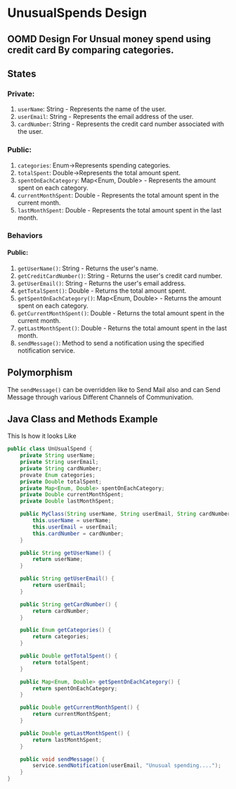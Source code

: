 # UnusualSpends Design

## OOMD Design For Unsual money spend using credit card By comparing categories.

## States

### Private:
1. `userName`: String - Represents the name of the user.
2. `userEmail`: String - Represents the email address of the user.
3. `cardNumber`: String - Represents the credit card number associated with the user.

### Public:
1. `categories`: Enum->Represents spending categories.
2. `totalSpent`: Double->Represents the total amount spent.
3. `spentOnEachCategory`: Map<Enum, Double> - Represents the amount spent on each category.
4. `currentMonthSpent`: Double - Represents the total amount spent in the current month.
5. `lastMonthSpent`: Double - Represents the total amount spent in the last month.

### Behaviors

#### Public:
1. `getUserName()`: String - Returns the user's name.
2. `getCreditCardNumber()`: String - Returns the user's credit card number.
3. `getUserEmail()`: String - Returns the user's email address.
4. `getTotalSpent()`: Double - Returns the total amount spent.
5. `getSpentOnEachCategory()`: Map<Enum, Double> - Returns the amount spent on each category.
6. `getCurrentMonthSpent()`: Double - Returns the total amount spent in the current month.
7. `getLastMonthSpent()`: Double - Returns the total amount spent in the last month.
8. `sendMessage()`: Method to send a notification using the specified notification service.

## Polymorphism
The `sendMessage()` can be overridden like to Send Mail also and can Send Message through various Different Channels of Communivation.


## Java Class and Methods Example

This Is how it looks Like

```java
public class UnUsualSpend {
    private String userName;
    private String userEmail;
    private String cardNumber;
    provate Enum categories;
    private Double totalSpent;
    private Map<Enum, Double> spentOnEachCategory;
    private Double currentMonthSpent;
    private Double lastMonthSpent;

    public MyClass(String userName, String userEmail, String cardNumber) {
        this.userName = userName;
        this.userEmail = userEmail;
        this.cardNumber = cardNumber;
    }

    public String getUserName() {
        return userName;
    }

    public String getUserEmail() {
        return userEmail;
    }

    public String getCardNumber() {
        return cardNumber;
    }

    public Enum getCategories() {
        return categories;
    }

    public Double getTotalSpent() {
        return totalSpent;
    }

    public Map<Enum, Double> getSpentOnEachCategory() {
        return spentOnEachCategory;
    }

    public Double getCurrentMonthSpent() {
        return currentMonthSpent;
    }

    public Double getLastMonthSpent() {
        return lastMonthSpent;
    }

    public void sendMessage() {
        service.sendNotification(userEmail, "Unusual spending....");
    }
}







